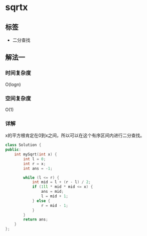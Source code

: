 # sqrtx

## 标签
* 二分查找

## 解法一

### 时间复杂度
O(logn)

### 空间复杂度
O(1)

### 详解
x的平方根肯定在0到x之间，所以可以在这个有序区间内进行二分查找。

```c++
class Solution {
public:
    int mySqrt(int x) {
        int l = 0;
        int r = x;
        int ans = -1;

        while (l <= r) {
            int mid = l + (r - l) / 2;
            if (1ll * mid * mid <= x) {
                ans = mid;
                l = mid + 1;
            } else {
                r = mid - 1;
            }
        }
        return ans;
    }
};
```

